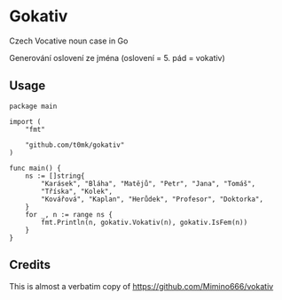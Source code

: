 # Gokativ

Czech Vocative noun case in Go

Generování oslovení ze jména (oslovení = 5. pád = vokativ)

## Usage

```
package main

import (
	"fmt"

	"github.com/t0mk/gokativ"
)

func main() {
	ns := []string{
		"Karásek", "Bláha", "Matějů", "Petr", "Jana", "Tomáš",
		"Tříska", "Kolek",
		"Kovářová", "Kaplan", "Herůdek", "Profesor", "Doktorka",
	}
	for _, n := range ns {
		fmt.Println(n, gokativ.Vokativ(n), gokativ.IsFem(n))
	}
}
```

## Credits

This is almost a verbatim copy of https://github.com/Mimino666/vokativ
